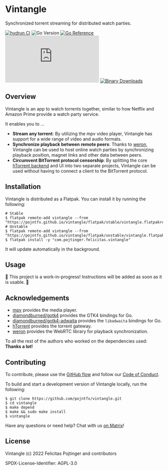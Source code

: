 # Vintangle

Synchronized torrent streaming for distributed watch parties.

[![hydrun CI](https://github.com/pojntfx/vintangle/actions/workflows/hydrun.yaml/badge.svg)](https://github.com/pojntfx/vintangle/actions/workflows/hydrun.yaml)
![Go Version](https://img.shields.io/badge/go%20version-%3E=1.18-61CFDD.svg)
[![Go Reference](https://pkg.go.dev/badge/github.com/pojntfx/vintangle.svg)](https://pkg.go.dev/github.com/pojntfx/vintangle)
[![Matrix](https://img.shields.io/matrix/vintangle:matrix.org)](https://matrix.to/#/#vintangle:matrix.org?via=matrix.org)
[![Binary Downloads](https://img.shields.io/github/downloads/pojntfx/vintangle/total?label=binary%20downloads)](https://github.com/pojntfx/vintangle/releases)

## Overview

Vintangle is an app to watch torrents together, similar to how Netflix and Amazon Prime provide a watch party service.

It enables you to ...

- **Stream any torrent**: By utilizing the mpv video player, Vintangle has support for a wide range of video and audio formats.
- **Synchronize playback between remote peers**: Thanks to [weron](https://github.com/pojntfx/weron), Vintangle can be used to host online watch parties by synchronizing playback position, magnet links and other data between peers.
- **Circumvent BitTorrent protocol censorship**: By splitting the core [hTorrent backend](https://github.com/pojntfx/weron) and UI into two separate projects, Vintangle can be used without having to connect a client to the BitTorrent protocol.

## Installation

Vintangle is distributed as a Flatpak. You can install it by running the following:

```shell
# Stable
$ flatpak remote-add vintangle --from "https://pojntfx.github.io/vintangle/flatpak/stable/vintangle.flatpakrepo"
# Unstable
$ flatpak remote-add vintangle --from "https://pojntfx.github.io/vintangle/flatpak/unstable/vintangle.flatpakrepo"
$ flatpak install -y "com.pojtinger.felicitas.vintangle"
```

It will update automatically in the background.

## Usage

🚧 This project is a work-in-progress! Instructions will be added as soon as it is usable. 🚧

## Acknowledgements

- [mpv](https://mpv.io/) provides the media player.
- [diamondburned/gotk4](https://github.com/diamondburned/gotk4) provides the GTK4 bindings for Go.
- [diamondburned/gotk4-adwaita](https://github.com/diamondburned/gotk4-adwaita) provides the `libadwaita` bindings for Go.
- [hTorrent](https://github.com/pojntfx/htorrent) provides the torrent gateway.
- [weron](https://github.com/pojntfx/weron) provides the WebRTC library for playback synchronization.

To all the rest of the authors who worked on the dependencies used: **Thanks a lot!**

## Contributing

To contribute, please use the [GitHub flow](https://guides.github.com/introduction/flow/) and follow our [Code of Conduct](./CODE_OF_CONDUCT.md).

To build and start a development version of Vintangle locally, run the following:

```shell
$ git clone https://github.com/pojntfx/vintangle.git
$ cd vintangle
$ make depend
$ make && sudo make install
$ vintangle
```

Have any questions or need help? Chat with us [on Matrix](https://matrix.to/#/#vintangle:matrix.org?via=matrix.org)!

## License

Vintangle (c) 2022 Felicitas Pojtinger and contributors

SPDX-License-Identifier: AGPL-3.0
